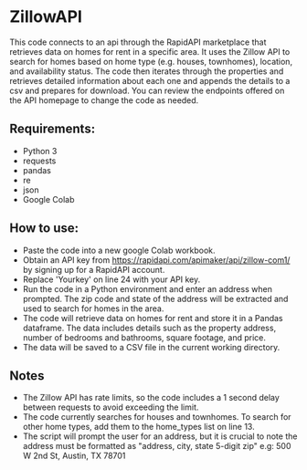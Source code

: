 # ZillowAPI
This code connects to an api through the RapidAPI marketplace that retrieves data on homes for rent in a specific area. It uses the Zillow API to search for homes based on home type (e.g. houses, townhomes), location, and availability status. The code then iterates through the properties and retrieves detailed information about each one and appends the details to a csv and prepares for download. You can review the endpoints offered on the API homepage to change the code as needed.

## Requirements:
- Python 3
- requests
- pandas
- re
- json
- Google Colab

## How to use:
- Paste the code into a new google Colab workbook.
- Obtain an API key from https://rapidapi.com/apimaker/api/zillow-com1/ by signing up for a RapidAPI account.
- Replace 'Yourkey' on line 24 with your API key.
- Run the code in a Python environment and enter an address when prompted. The zip code and state of the address will be extracted and used to search for homes in the area.
- The code will retrieve data on homes for rent and store it in a Pandas dataframe. The data includes details such as the property address, number of bedrooms and bathrooms, square footage, and price.
- The data will be saved to a CSV file in the current working directory.
## Notes
- The Zillow API has rate limits, so the code includes a 1 second delay between requests to avoid exceeding the limit.
- The code currently searches for houses and townhomes. To search for other home types, add them to the home_types list on line 13.
- The script will prompt the user for an address, but it is crucial to note the address must be formatted as "address, city, state 5-digit zip" e.g: 500 W 2nd St, Austin, TX 78701

